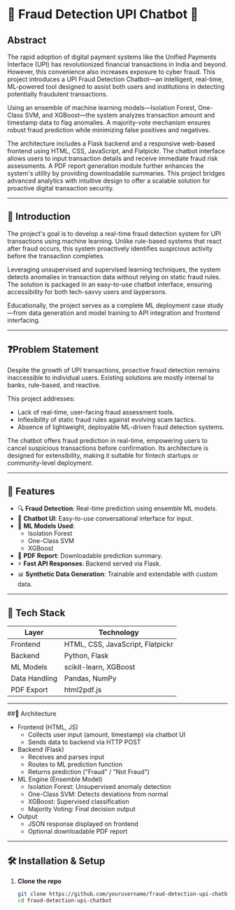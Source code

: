 # 💬 Fraud Detection UPI Chatbot 🚨

## Abstract

The rapid adoption of digital payment systems like the Unified Payments Interface (UPI) has revolutionized financial transactions in India and beyond. However, this convenience also increases exposure to cyber fraud. This project introduces a UPI Fraud Detection Chatbot—an intelligent, real-time, ML-powered tool designed to assist both users and institutions in detecting potentially fraudulent transactions.

Using an ensemble of machine learning models—Isolation Forest, One-Class SVM, and XGBoost—the system analyzes transaction amount and timestamp data to flag anomalies. A majority-vote mechanism ensures robust fraud prediction while minimizing false positives and negatives.

The architecture includes a Flask backend and a responsive web-based frontend using HTML, CSS, JavaScript, and Flatpickr. The chatbot interface allows users to input transaction details and receive immediate fraud risk assessments. A PDF report generation module further enhances the system's utility by providing downloadable summaries.
This project bridges advanced analytics with intuitive design to offer a scalable solution for proactive digital transaction security.

---

## 🚀 Introduction

The project's goal is to develop a real-time fraud detection system for UPI transactions using machine learning. Unlike rule-based systems that react after fraud occurs, this system proactively identifies suspicious activity before the transaction completes.

Leveraging unsupervised and supervised learning techniques, the system detects anomalies in transaction data without relying on static fraud rules. The solution is packaged in an easy-to-use chatbot interface, ensuring accessibility for both tech-savvy users and laypersons.

Educationally, the project serves as a complete ML deployment case study—from data generation and model training to API integration and frontend interfacing.

---

## ❓Problem Statement

Despite the growth of UPI transactions, proactive fraud detection remains inaccessible to individual users. Existing solutions are mostly internal to banks, rule-based, and reactive.

This project addresses:
- Lack of real-time, user-facing fraud assessment tools.
- Inflexibility of static fraud rules against evolving scam tactics.
- Absence of lightweight, deployable ML-driven fraud detection systems.
 
The chatbot offers fraud prediction in real-time, empowering users to cancel suspicious transactions before confirmation. Its architecture is designed for extensibility, making it suitable for fintech startups or community-level deployment.

---

## 🎯 Features

- 🔍 **Fraud Detection**: Real-time prediction using ensemble ML models.
- 💬 **Chatbot UI**: Easy-to-use conversational interface for input.
- 🧠 **ML Models Used**:
  - Isolation Forest
  - One-Class SVM
  - XGBoost
- 🧾 **PDF Report**: Downloadable prediction summary.
- ⚡ **Fast API Responses**: Backend served via Flask.
- 📊 **Synthetic Data Generation**: Trainable and extendable with custom data.

---

## 🧠 Tech Stack

| Layer        | Technology                     |
| ------------ | ------------------------------ |
| Frontend     | HTML, CSS, JavaScript, Flatpickr |
| Backend      | Python, Flask                  |
| ML Models    | scikit-learn, XGBoost          |
| Data Handling| Pandas, NumPy                  |
| PDF Export   | html2pdf.js                    |

---

##📌 Architecture
- Frontend (HTML, JS)
  - Collects user input (amount, timestamp) via chatbot UI
  - Sends data to backend via HTTP POST
- Backend (Flask)
  - Receives and parses input
  - Routes to ML prediction function
  - Returns prediction ("Fraud" / "Not Fraud")
- ML Engine (Ensemble Model)
  - Isolation Forest: Unsupervised anomaly detection
  - One-Class SVM: Detects deviations from normal
  - XGBoost: Supervised classification
  - Majority Voting: Final decision output
- Output
  - JSON response displayed on frontend
  - Optional downloadable PDF report

---

## 🛠️ Installation & Setup

1. **Clone the repo**  
   ```bash
   git clone https://github.com/yourusername/fraud-detection-upi-chatbot.git
   cd fraud-detection-upi-chatbot
